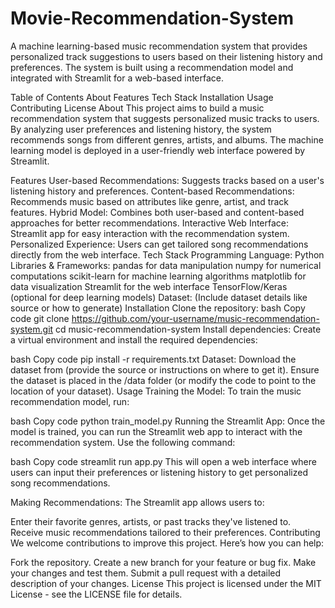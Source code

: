 # Movie-Recommendation-System


A machine learning-based music recommendation system that provides personalized track suggestions to users based on their listening history and preferences. The system is built using a recommendation model and integrated with Streamlit for a web-based interface.

Table of Contents
About
Features
Tech Stack
Installation
Usage
Contributing
License
About
This project aims to build a music recommendation system that suggests personalized music tracks to users. By analyzing user preferences and listening history, the system recommends songs from different genres, artists, and albums. The machine learning model is deployed in a user-friendly web interface powered by Streamlit.

Features
User-based Recommendations: Suggests tracks based on a user's listening history and preferences.
Content-based Recommendations: Recommends music based on attributes like genre, artist, and track features.
Hybrid Model: Combines both user-based and content-based approaches for better recommendations.
Interactive Web Interface: Streamlit app for easy interaction with the recommendation system.
Personalized Experience: Users can get tailored song recommendations directly from the web interface.
Tech Stack
Programming Language: Python
Libraries & Frameworks:
pandas for data manipulation
numpy for numerical computations
scikit-learn for machine learning algorithms
matplotlib for data visualization
Streamlit for the web interface
TensorFlow/Keras (optional for deep learning models)
Dataset: (Include dataset details like source or how to generate)
Installation
Clone the repository:
bash
Copy code
git clone https://github.com/your-username/music-recommendation-system.git
cd music-recommendation-system
Install dependencies:
Create a virtual environment and install the required dependencies:

bash
Copy code
pip install -r requirements.txt
Dataset:
Download the dataset from (provide the source or instructions on where to get it).
Ensure the dataset is placed in the /data folder (or modify the code to point to the location of your dataset).
Usage
Training the Model:
To train the music recommendation model, run:

bash
Copy code
python train_model.py
Running the Streamlit App:
Once the model is trained, you can run the Streamlit web app to interact with the recommendation system. Use the following command:

bash
Copy code
streamlit run app.py
This will open a web interface where users can input their preferences or listening history to get personalized song recommendations.

Making Recommendations:
The Streamlit app allows users to:

Enter their favorite genres, artists, or past tracks they've listened to.
Receive music recommendations tailored to their preferences.
Contributing
We welcome contributions to improve this project. Here’s how you can help:

Fork the repository.
Create a new branch for your feature or bug fix.
Make your changes and test them.
Submit a pull request with a detailed description of your changes.
License
This project is licensed under the MIT License - see the LICENSE file for details.
